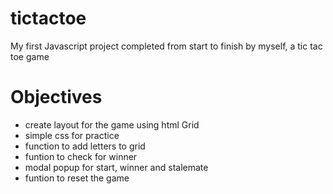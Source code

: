 # tictactoe
My first Javascript project completed from start to finish by myself, a tic tac toe game

# Objectives
- create layout for the game using html Grid
- simple css for practice
- function to add letters to grid
- funtion to check for winner
- modal popup for start, winner and stalemate
- funtion to reset the game
